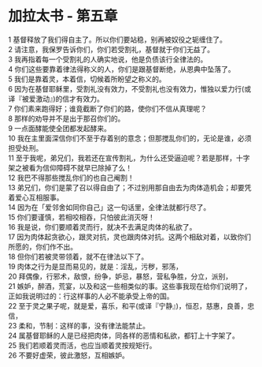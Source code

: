 # 加拉太书 - 第五章
  
 1 基督释放了我们得自主了。所以你们要站稳，别再被奴役之轭缠住了。  
 2 请注意，我保罗告诉你们，你们若受割礼，基督就于你们无益了。  
 3 我再指着每一个受割礼的人确实地说，他是负债该行全律法的。  
 4 你们这些要靠着律法得称义的人，你们是跟基督断绝，从恩典中坠落了。  
 5 我们是靠着灵，本着信，切候着所盼望之称义的。  
 6 因为在基督耶稣里，受割礼没有效力，不受割礼也没有效力，惟独以爱力行(或译『被爱激动』)的信才有效力。  
 7 你们素来跑得好；谁竟截断了你们的路，使你们不信从真理呢？  
 8 那样的劝导并不是出于那召你们的。  
 9 一点面酵能使全团都发起酵来。  
 10 我在主里面深信你们不至于存着别的意念；但那搅乱你们的，无论是谁，必须担受处刑。  
 11 至于我呢，弟兄们，我若还在宣传割礼，为什么还受逼迫呢？若是那样，十字架之被看为信仰障碍不就早已除掉了么！  
 12 我巴不得那些搅乱你们的也自己阉割！  
 13 弟兄们，你们是蒙了召以得自由了；不过别用那自由去为肉体造机会；却要凭着爱心互相服事。  
 14 因为在「爱邻舍如同你自己」这一句话里，全律法就都行尽了。  
 15 你们要谨慎，若相咬相吞，只怕彼此消灭呀！  
 16 我是说，你们要顺着灵而行，就决不去满足肉体的私欲了。  
 17 因为肉体起贪欲心，跟灵对抗，灵也跟肉体对抗。这两个相敌对着，以致你们所愿的，你们作不出。  
 18 但你们若被灵带领着，就不在律法以下了。  
 19 肉体之行为是显而易见的，就是：淫乱，污秽，邪荡，  
 20 拜偶像，行邪术，敌恨，纷争，妒忌，暴怒，营私争胜，分立，派别，  
 21 嫉妒，醉酒，荒宴，以及和这一些相类似的事。这些事我现在给你们说明了，正如我说明过的：行这样事的人必不能承受上帝的国。  
 22 至于灵之果子呢，就是爱，喜乐，和平(或译『宁静』)，恒忍，慈惠，良善，忠信，  
 23 柔和，节制：这样的事，没有律法能禁止。  
 24 属基督耶稣的人是已经把肉体，同各样的恶情和私欲，都钉上十字架了。  
 25 我们若顺着灵而活，也应当顺着灵按规矩行。  
 26 不要好虚荣，彼此激怒，互相嫉妒。